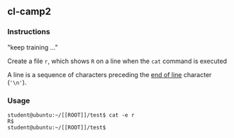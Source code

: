 ## cl-camp2

### Instructions

"keep training ..."

Create a file `r`, which shows `R` on a line when the `cat` command is executed

A line is a sequence of characters preceding the [end of line](https://en.wikipedia.org/wiki/Newline) character (`'\n'`).

### Usage

```console
student@ubuntu:~/[[ROOT]]/test$ cat -e r
R$
student@ubuntu:~/[[ROOT]]/test$
```
